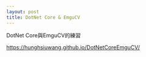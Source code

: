 ```yaml
---
layout: post
title: DotNet Core & EmguCV
---
```


DotNet Core與EmguCV的練習

https://hunghsiuwang.github.io/DotNetCoreEmguCV/